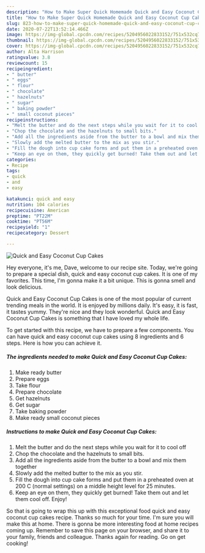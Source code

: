 ```yaml
---
description: "How to Make Super Quick Homemade Quick and Easy Coconut Cup Cakes"
title: "How to Make Super Quick Homemade Quick and Easy Coconut Cup Cakes"
slug: 823-how-to-make-super-quick-homemade-quick-and-easy-coconut-cup-cakes
date: 2020-07-22T13:52:14.466Z
image: https://img-global.cpcdn.com/recipes/5204956022833152/751x532cq70/quick-and-easy-coconut-cup-cakes-recipe-main-photo.jpg
thumbnail: https://img-global.cpcdn.com/recipes/5204956022833152/751x532cq70/quick-and-easy-coconut-cup-cakes-recipe-main-photo.jpg
cover: https://img-global.cpcdn.com/recipes/5204956022833152/751x532cq70/quick-and-easy-coconut-cup-cakes-recipe-main-photo.jpg
author: Alta Harrison
ratingvalue: 3.8
reviewcount: 15
recipeingredient:
- " butter"
- " eggs"
- " flour"
- " chocolate"
- " hazelnuts"
- " sugar"
- " baking powder"
- " small coconut pieces"
recipeinstructions:
- "Melt the butter and do the next steps while you wait for it to cool off"
- "Chop the chocolate and the hazelnuts to small bits."
- "Add all the ingredients aside from the butter to a bowl and mix them together"
- "Slowly add the melted butter to the mix as you stir."
- "Fill the dough into cup cake forms and put them in a preheated oven at 200 C (normal settings) on a middle height level for 25 minutes."
- "Keep an eye on them, they quickly get burned! Take them out and let them cool off. Enjoy!"
categories:
- Recipe
tags:
- quick
- and
- easy

katakunci: quick and easy 
nutrition: 104 calories
recipecuisine: American
preptime: "PT22M"
cooktime: "PT56M"
recipeyield: "1"
recipecategory: Dessert

---
```



![Quick and Easy Coconut Cup Cakes](https://img-global.cpcdn.com/recipes/5204956022833152/751x532cq70/quick-and-easy-coconut-cup-cakes-recipe-main-photo.jpg)

Hey everyone, it's me, Dave, welcome to our recipe site. Today, we're going to prepare a special dish, quick and easy coconut cup cakes. It is one of my favorites. This time, I'm gonna make it a bit unique. This is gonna smell and look delicious.



Quick and Easy Coconut Cup Cakes is one of the most popular of current trending meals in the world. It is enjoyed by millions daily. It's easy, it is fast, it tastes yummy. They're nice and they look wonderful. Quick and Easy Coconut Cup Cakes is something that I have loved my whole life.


To get started with this recipe, we have to prepare a few components. You can have quick and easy coconut cup cakes using 8 ingredients and 6 steps. Here is how you can achieve it.

<!--inarticleads1-->

##### The ingredients needed to make Quick and Easy Coconut Cup Cakes:

1. Make ready  butter
1. Prepare  eggs
1. Take  flour
1. Prepare  chocolate
1. Get  hazelnuts
1. Get  sugar
1. Take  baking powder
1. Make ready  small coconut pieces




<!--inarticleads2-->

##### Instructions to make Quick and Easy Coconut Cup Cakes:

1. Melt the butter and do the next steps while you wait for it to cool off
1. Chop the chocolate and the hazelnuts to small bits.
1. Add all the ingredients aside from the butter to a bowl and mix them together
1. Slowly add the melted butter to the mix as you stir.
1. Fill the dough into cup cake forms and put them in a preheated oven at 200 C (normal settings) on a middle height level for 25 minutes.
1. Keep an eye on them, they quickly get burned! Take them out and let them cool off. Enjoy!




So that is going to wrap this up with this exceptional food quick and easy coconut cup cakes recipe. Thanks so much for your time. I'm sure you will make this at home. There is gonna be more interesting food at home recipes coming up. Remember to save this page on your browser, and share it to your family, friends and colleague. Thanks again for reading. Go on get cooking!
